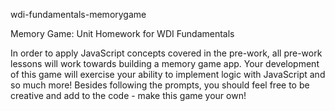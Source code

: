 wdi-fundamentals-memorygame

Memory Game: Unit Homework for WDI Fundamentals

In order to apply JavaScript concepts covered in the pre-work, all pre-work lessons will work towards building a memory game app. Your development of this game will exercise your ability to implement logic with JavaScript and so much more! Besides following the prompts, you should feel free to be creative and add to the code - make this game your own!
